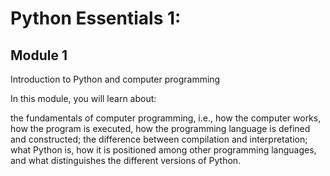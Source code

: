 # Python Essentials 1:
## Module 1
Introduction to Python and computer programming

In this module, you will learn about:

the fundamentals of computer programming, i.e., how the computer works, how the program is executed, how the programming language is defined and constructed;
the difference between compilation and interpretation;
what Python is, how it is positioned among other programming languages, and what distinguishes the different versions of Python.
